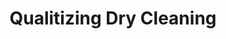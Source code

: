 ---
title: "Qualitizing Dry Cleaning"
url: /port-coquitlam/qualitizing-dry-cleaning/
shop: Wäscherei
---